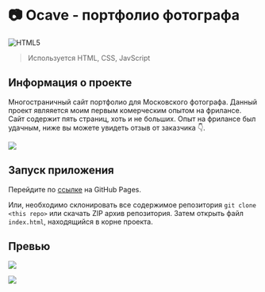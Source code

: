 # 📷 Ocave - портфолио фотографа

![HTML5](https://img.shields.io/badge/html5-%23E34F26.svg?style=for-the-badge&logo=html5&logoColor=white)

> Используется HTML, CSS, JavScript

## Информация о проекте

Многостраничный сайт портфолио для Московского фотографа. Данный проект являяется моим первым комерческим опытом на фрилансе. Сайт содержит пять страниц, хоть и не больших. Опыт на фрилансе был удачным, ниже вы можете увидеть отзыв от заказчика 👇.

![](http://img.sergey-gadaev.tmweb.ru/ocave-recall.png)

## Запуск приложения

Перейдите по [ссылке](https://gadaev-sergey.github.io/Ocave/index.html) на GitHub Pages.

Или, необходимо склонировать все содержимое репозитория `git clone <this repo>` или скачать ZIP архив репозитория. Затем открыть файл `index.html`, находящийся в корне проекта.

## Превью

![](http://img.sergey-gadaev.tmweb.ru/ocavel-desctop.png)

![](https://komarev.com/ghpvc/?username=gadaev-sergey)
